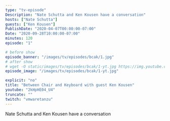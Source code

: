 ```yaml
---
type: "tv-episode"
Description: "Nate Schutta and Ken Kousen have a conversation"
hosts: ["Nate Schutta"]
guests: ["Ken Kousen"]
PublishDate: "2020-04-07T00:00:00-07:00"
Date: "2020-09-28T10:00:00-07:00"
minutes: 120
episode: "1"

# before show
episode_banner: "/images/tv/episodes/bcak/1.jpg"
# after show
# wget -O static/images/tv/episodes/bcak/1-yt.jpg https://img.youtube.com/vi/2kHpHE04_U4/mqdefault.jpg
episode_image: "/images/tv/episodes/bcak/1-yt.jpg"

explicit: "no"
title: "Between Chair and Keyboard with guest Ken Kousen"
youtube: "2kHpHE04_U4"
truncate: ""
twitch: "vmwaretanzu"
---
```


Nate Schutta and Ken Kousen have a conversation

